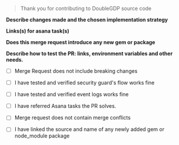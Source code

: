 > Thank you for contributing to DoubleGDP source code

**Describe changes made and the chosen implementation strategy**

<!-- remove this comment and  explain here -->

**Links(s) for asana task(s)**

<!-- Put the links here -->

**Does this merge request introduce any new gem or package**

<!-- If Yes add a link here -->

**Describe how to test the PR: links, environment variables and other needs.**

- [ ] Merge Request does not include breaking changes
- [ ] I have tested and verified security guard's flow works fine
- [ ] I have tested and verified event logs works fine
- [ ] I have referred Asana tasks the PR solves.
- [ ] Merge request does not contain merge conflicts
- [ ] I have linked the source and name of any newly added gem or node_module package

